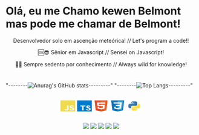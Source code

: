 # Olá, eu me Chamo kewen Belmont mas pode me chamar de Belmont!

 <div align="center" widht="40" height="30">
 
 Desenvolvedor solo em ascenção meteórica! // Let's program a code!!
   


   🆒😎 Sênior em Javascript // Sensei on Javascript!
   
🌿🐾 Sempre sedento por conhecimento // Always wild for knowledge!

</div>

#



"--------![Anurag's GitHub stats](https://github-readme-stats.vercel.app/api?username=Belmont&show_icons=true&theme=neon)---------"
"--------![Top Langs](https://github-readme-stats.vercel.app/api/top-langs/?username=Shellbaka&layout=compact)---------"

<div align= center style="display: inline_block"><br>
  <img align="center" alt="Rafa-Js" height="30" width="40" src="https://raw.githubusercontent.com/devicons/devicon/master/icons/javascript/javascript-plain.svg">
  <img align="center" alt="Rafa-Ts" height="30" width="40" src="https://raw.githubusercontent.com/devicons/devicon/master/icons/typescript/typescript-plain.svg">
  <img align="center" alt="Rafa-HTML" height="30" width="40" src="https://raw.githubusercontent.com/devicons/devicon/master/icons/html5/html5-original.svg">
  <img align="center" alt="Rafa-CSS" height="30" width="40" src="https://raw.githubusercontent.com/devicons/devicon/master/icons/css3/css3-original.svg">
  <img align="center" alt="Rafa-Python" height="30" width="40" src="https://raw.githubusercontent.com/devicons/devicon/master/icons/python/python-original.svg">
</div>



##





<div align ="center", position: absolute, bottom: 100px> 
  <a href="https://www.instagram.com/soufilh0dorei/" target="_blank"><img src="https://img.shields.io/badge/-Instagram-%23E4405F?style=for-the-badge&logo=instagram&logoColor=white" target="_blank"></a>
 	<a href="https://www.twitch.tv/shellbaka" target="_blank"><img src="https://img.shields.io/badge/Twitch-9146FF?style=for-the-badge&logo=twitch&logoColor=white" target="_blank"></a>
 <a href="https://discord.com/shellbaka#6331" target="_blank"><img src="https://img.shields.io/badge/Discord-7289DA?style=for-the-badge&logo=discord&logoColor=white" target="_blank"></a> 
  <a href = "mailto:shellbaka69@gmail.com" target=_blank><img src="https://img.shields.io/badge/-Gmail-%23333?style=for-the-badge&logo=gmail&logoColor=white" target="_blank"></a>
  <a href="www.linkedin.com/in/kewen-belmont-7a1195211" target="_blank"><img src="https://img.shields.io/badge/-LinkedIn-%230077B5?style=for-the-badge&logo=linkedin&logoColor=white" target="_blank"></a> 
  
</div>
